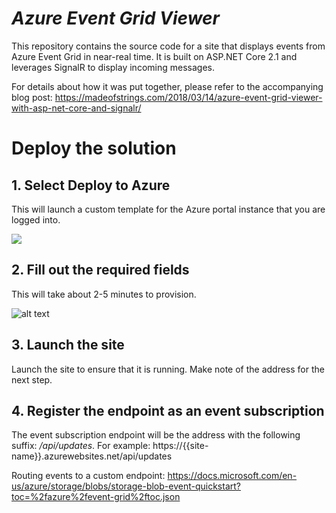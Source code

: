 # *Azure Event Grid Viewer*

This repository contains the source code for a site that displays events from Azure Event Grid in near-real time. It is built on ASP.NET Core 2.1 and leverages SignalR to display incoming messages.

For details about how it was put together, please refer to the accompanying blog post: 
https://madeofstrings.com/2018/03/14/azure-event-grid-viewer-with-asp-net-core-and-signalr/

# Deploy the solution

## 1. Select Deploy to Azure

This will launch a custom template for the Azure portal instance that you are logged into.

<a href="https://portal.azure.com/#create/Microsoft.Template/uri/https%3A%2F%2Fraw.githubusercontent.com%2Fdbarkol%2Fazure-event-grid-viewer%2Fmaster%2Fazuredeploy.json" target="_blank"><img src="http://azuredeploy.net/deploybutton.png"/></a>


## 2. Fill out the required fields 

This will take about 2-5 minutes to provision.

![alt text](https://raw.githubusercontent.com/dbarkol/azure-event-grid-viewer/master/customdeployment_sm.png)


## 3. Launch the site

Launch the site to ensure that it is running. Make note of the address for the next step.

## 4. Register the endpoint as an event subscription

The event subscription endpoint will be the address with the following suffix: */api/updates*. For example: https://{{site-name}}.azurewebsites.net/api/updates

Routing events to a custom endpoint: https://docs.microsoft.com/en-us/azure/storage/blobs/storage-blob-event-quickstart?toc=%2fazure%2fevent-grid%2ftoc.json


